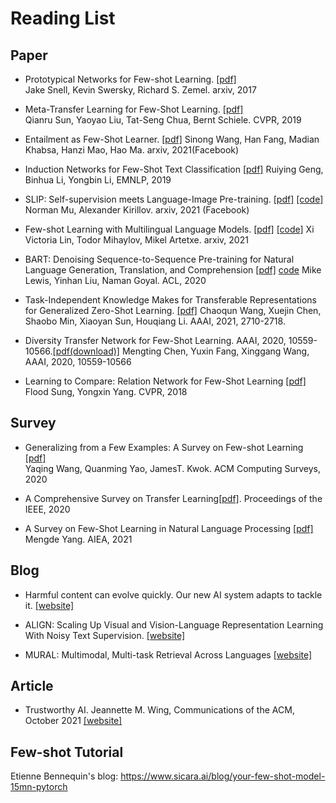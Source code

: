# Reading List

## Paper

- Prototypical Networks for Few-shot Learning. [[pdf]](https://arxiv.org/pdf/1703.05175.pdf)
<br> Jake Snell, Kevin Swersky, Richard S. Zemel. arxiv, 2017

- Meta-Transfer Learning for Few-Shot Learning. [[pdf]](https://openaccess.thecvf.com/content_CVPR_2019/papers/Sun_Meta-Transfer_Learning_for_Few-Shot_Learning_CVPR_2019_paper.pdf)
<br> Qianru Sun, Yaoyao Liu, Tat-Seng Chua, Bernt Schiele.  CVPR, 2019 

- Entailment as Few-Shot Learner. [[pdf]](https://arxiv.org/pdf/2104.14690.pdf) Sinong Wang, Han Fang, Madian Khabsa, Hanzi Mao, Hao Ma. arxiv, 2021(Facebook)

- Induction Networks for Few-Shot Text Classification [[pdf]](https://aclanthology.org/D19-1403.pdf) Ruiying Geng, Binhua Li, Yongbin Li, EMNLP, 2019


- SLIP: Self-supervision meets Language-Image Pre-training. [[pdf]](https://arxiv.org/pdf/2112.12750.pdf) [[code]](https://github.com/facebookresearch/SLIP) Norman Mu, Alexander Kirillov. arxiv, 2021 (Facebook)

- Few-shot Learning with Multilingual Language Models. [[pdf]](https://arxiv.org/pdf/2112.10668.pdf) [[code]](https://github.com/pytorch/fairseq/tree/main/examples/xglm) Xi Victoria Lin, Todor Mihaylov, Mikel Artetxe. arxiv, 2021

- BART: Denoising Sequence-to-Sequence Pre-training for Natural Language Generation, Translation, and Comprehension [[pdf]](https://aclanthology.org/2020.acl-main.703.pdf) [code](https://paperswithcode.com/paper/bart-denoising-sequence-to-sequence-pre) Mike Lewis, Yinhan Liu, Naman Goyal. ACL, 2020

- Task-Independent Knowledge Makes for Transferable Representations for Generalized Zero-Shot Learning. [[pdf]](https://ojs.aaai.org/index.php/AAAI/article/view/16375) Chaoqun Wang, Xuejin Chen, Shaobo Min, Xiaoyan Sun, Houqiang Li. AAAI, 2021, 2710-2718.

- Diversity Transfer Network for Few-Shot Learning. AAAI, 2020, 10559-10566.[[pdf(download)]](https://www.google.com/url?sa=t&rct=j&q=&esrc=s&source=web&cd=&ved=2ahUKEwiYqc-B_5r1AhX_jIkEHd3ABRsQFnoECAMQAQ&url=https%3A%2F%2Fojs.aaai.org%2Findex.php%2FAAAI%2Farticle%2Fview%2F6628%2F6482&usg=AOvVaw3UDTPpfw1LIQlYOhWXeXlQ) Mengting Chen, Yuxin Fang, Xinggang Wang, AAAI, 2020, 10559-10566

- Learning to Compare: Relation Network for Few-Shot Learning [[pdf]](https://openaccess.thecvf.com/content_cvpr_2018/papers/Sung_Learning_to_Compare_CVPR_2018_paper.pdf) Flood Sung, Yongxin Yang. CVPR, 2018

## Survey

- Generalizing from a Few Examples: A Survey on Few-shot Learning [[pdf]](https://dl.acm.org/doi/pdf/10.1145/3386252)
<br> Yaqing Wang, Quanming Yao, JamesT. Kwok. ACM Computing Surveys, 2020

- A Comprehensive Survey on Transfer Learning[[pdf]](https://ieeexplore.ieee.org/stamp/stamp.jsp?tp=&arnumber=9134370). Proceedings of the IEEE, 2020

- A Survey on Few-Shot Learning in Natural Language Processing [[pdf]](https://ieeexplore.ieee.org/stamp/stamp.jsp?tp=&arnumber=9525538) Mengde Yang. AIEA, 2021


## Blog

- Harmful content can evolve quickly. Our new AI system adapts to tackle it. [[website]](https://ai.facebook.com/blog/harmful-content-can-evolve-quickly-our-new-ai-system-adapts-to-tackle-it/)

- ALIGN: Scaling Up Visual and Vision-Language Representation Learning With Noisy Text Supervision. [[website]](https://ai.googleblog.com/2021/05/align-scaling-up-visual-and-vision.html)

- MURAL: Multimodal, Multi-task Retrieval Across Languages [[website]](https://ai.googleblog.com/2021/11/mural-multimodal-multi-task-retrieval.html)

## Article

- Trustworthy AI. Jeannette M. Wing, Communications of the ACM, October 2021 [[website]](https://cacm.acm.org/magazines/2021/10/255716-trustworthy-ai/fulltext)

## Few-shot Tutorial
Etienne Bennequin's blog: https://www.sicara.ai/blog/your-few-shot-model-15mn-pytorch
  
